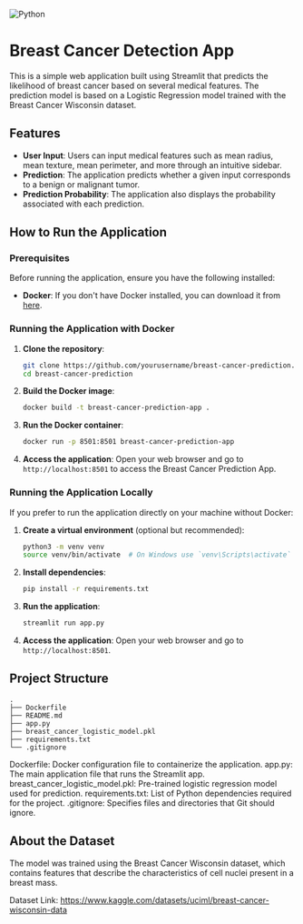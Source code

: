 ![Python](https://img.shields.io/badge/python-3670A0?style=for-the-badge&logo=python&logoColor=ffdd54)
# Breast Cancer Detection App

This is a simple web application built using Streamlit that predicts the likelihood of breast cancer based on several medical features. The prediction model is based on a Logistic Regression model trained with the Breast Cancer Wisconsin dataset.

## Features

- **User Input**: Users can input medical features such as mean radius, mean texture, mean perimeter, and more through an intuitive sidebar.
- **Prediction**: The application predicts whether a given input corresponds to a benign or malignant tumor.
- **Prediction Probability**: The application also displays the probability associated with each prediction.

## How to Run the Application

### Prerequisites

Before running the application, ensure you have the following installed:

- **Docker**: If you don't have Docker installed, you can download it from [here](https://www.docker.com/products/docker-desktop).

### Running the Application with Docker

1. **Clone the repository**:
    ```bash
    git clone https://github.com/yourusername/breast-cancer-prediction.git
    cd breast-cancer-prediction
    ```

2. **Build the Docker image**:
    ```bash
    docker build -t breast-cancer-prediction-app .
    ```

3. **Run the Docker container**:
    ```bash
    docker run -p 8501:8501 breast-cancer-prediction-app
    ```

4. **Access the application**:
    Open your web browser and go to `http://localhost:8501` to access the Breast Cancer Prediction App.

### Running the Application Locally

If you prefer to run the application directly on your machine without Docker:

1. **Create a virtual environment** (optional but recommended):
    ```bash
    python3 -m venv venv
    source venv/bin/activate  # On Windows use `venv\Scripts\activate`
    ```

2. **Install dependencies**:
    ```bash
    pip install -r requirements.txt
    ```

3. **Run the application**:
    ```bash
    streamlit run app.py
    ```

4. **Access the application**:
    Open your web browser and go to `http://localhost:8501`.

## Project Structure

```
.
├── Dockerfile
├── README.md
├── app.py
├── breast_cancer_logistic_model.pkl
├── requirements.txt
└── .gitignore
```

Dockerfile: Docker configuration file to containerize the application.
app.py: The main application file that runs the Streamlit app.
breast_cancer_logistic_model.pkl: Pre-trained logistic regression model used for prediction.
requirements.txt: List of Python dependencies required for the project.
.gitignore: Specifies files and directories that Git should ignore.

## About the Dataset

The model was trained using the Breast Cancer Wisconsin dataset, which contains features that describe the characteristics of cell nuclei present in a breast mass.

Dataset Link: https://www.kaggle.com/datasets/uciml/breast-cancer-wisconsin-data